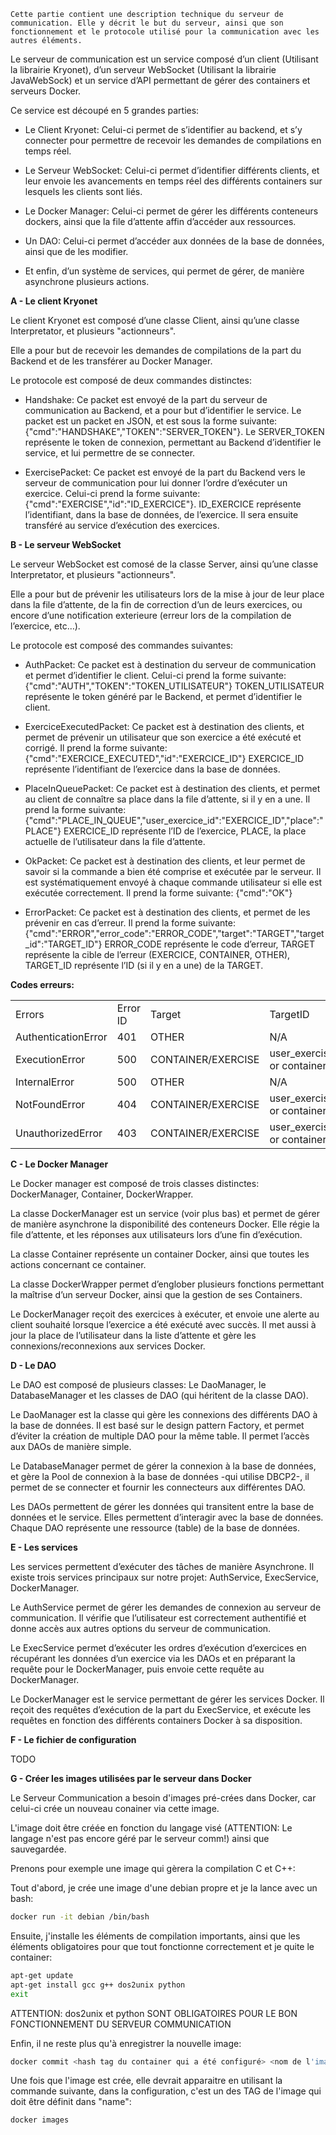 	Cette partie contient une description technique du serveur de communication. Elle y décrit le but du serveur, ainsi que son fonctionnement et le protocole utilisé pour la communication avec les autres éléments.

Le serveur de communication est un service composé d’un client (Utilisant la librairie Kryonet), d’un serveur WebSocket (Utilisant la librairie JavaWebSock) et un service d’API permettant de gérer des containers et serveurs Docker.

Ce service est découpé en 5 grandes parties:

* Le Client Kryonet: Celui-ci permet de s’identifier au backend, et s’y connecter pour permettre de recevoir les demandes de compilations en temps réel.

* Le Serveur WebSocket: Celui-ci permet d’identifier différents clients, et leur envoie les avancements en temps réel des différents containers sur lesquels les clients sont liés.

* Le Docker Manager: Celui-ci permet de gérer les différents conteneurs dockers, ainsi que la file d’attente affin d’accéder aux ressources.

* Un DAO: Celui-ci permet d’accéder aux données de la base de données, ainsi que de les modifier.

* Et enfin, d’un système de services, qui permet de gérer, de manière asynchrone plusieurs actions.

**A - Le client Kryonet**

Le client Kryonet est composé d’une classe Client, ainsi qu’une classe Interpretator, et plusieurs "actionneurs".

Elle a pour but de recevoir les demandes de compilations de la part du Backend et de les transférer au Docker Manager.

Le protocole est composé de deux commandes distinctes:

* Handshake: Ce packet est envoyé de la part du serveur de communication au Backend, et a pour but d’identifier le service. Le packet est un packet en JSON, et est sous la forme suivante: {"cmd":"HANDSHAKE","TOKEN":"SERVER_TOKEN"}. Le SERVER_TOKEN représente le token de connexion, permettant au Backend d’identifier le service, et lui permettre de se connecter.

* ExercisePacket: Ce packet est envoyé de la part du Backend vers le serveur de communication pour lui donner l’ordre d’exécuter un exercice. Celui-ci prend la forme suivante: {"cmd":"EXERCISE","id":"ID_EXERCICE"}. ID_EXERCICE représente l’identifiant, dans la base de données, de l’exercice. Il sera ensuite transféré au service d’exécution des exercices.

**B - Le serveur WebSocket**

Le serveur WebSocket  est comosé de la classe Server, ainsi qu’une classe Interpretator, et plusieurs "actionneurs".

Elle a pour but de prévenir les utilisateurs lors de la mise à jour de leur place dans la file d’attente, de la fin de correction d’un de leurs exercices, ou encore d’une notification exterieure (erreur lors de la compilation de l’exercice, etc…).

Le protocole est composé des commandes suivantes:

* AuthPacket: Ce packet est à destination du serveur de communication et permet d’identifier le client. Celui-ci prend la forme suivante: {"cmd":"AUTH","TOKEN":"TOKEN_UTILISATEUR"}
TOKEN_UTILISATEUR représente le token généré par le Backend, et permet d’identifier le client.

* ExerciceExecutedPacket: Ce packet est à destination des clients, et permet de prévenir un utilisateur que son exercice a été exécuté et corrigé. Il prend la forme suivante:
{"cmd":"EXERCICE_EXECUTED","id":"EXERCICE_ID"}
EXERCICE_ID représente l’identifiant de l’exercice dans la base de données.

* PlaceInQueuePacket: Ce packet est à destination des clients, et permet au client de connaître sa place dans la file d’attente, si il y en a une. Il prend la forme suivante: {"cmd":"PLACE_IN_QUEUE","user_exercice_id":"EXERCICE_ID","place":"PLACE"}
EXERCICE_ID représente l’ID de l’exercice, PLACE, la place actuelle de l’utilisateur dans la file d’attente.

* OkPacket: Ce packet est à destination des clients, et leur permet de savoir si la commande a bien été comprise et exécutée par le serveur. Il est systématiquement envoyé à chaque commande utilisateur si elle est exécutée correctement. Il prend la forme suivante:
{"cmd":"OK"}

* ErrorPacket: Ce packet est à destination des clients, et permet de les prévenir en cas d’erreur. Il prend la forme suivante: {"cmd":"ERROR","error_code":"ERROR_CODE","target":"TARGET","target_id":"TARGET_ID"}
ERROR_CODE représente le code d’erreur, TARGET représente la cible de l’erreur (EXERCICE, CONTAINER, OTHER), TARGET_ID représente l’ID (si il y en a une) de la TARGET.

**Codes erreurs:**

<table>
  <tr>
    <td>Errors</td>
    <td>Error ID</td>
    <td>Target</td>
    <td>TargetID</td>
  </tr>
  <tr>
    <td>AuthenticationError</td>
    <td>401</td>
    <td>OTHER</td>
    <td>N/A</td>
  </tr>
  <tr>
    <td>ExecutionError</td>
    <td>500</td>
    <td>CONTAINER/EXERCISE</td>
    <td>user_exercise_id or container_id</td>
  </tr>
  <tr>
    <td>InternalError</td>
    <td>500</td>
    <td>OTHER</td>
    <td>N/A</td>
  </tr>
  <tr>
    <td>NotFoundError</td>
    <td>404</td>
    <td>CONTAINER/EXERCISE</td>
    <td>user_exercise_id or container_id</td>
  </tr>
  <tr>
    <td>UnauthorizedError</td>
    <td>403</td>
    <td>CONTAINER/EXERCISE</td>
    <td>user_exercise_id or container_id</td>
  </tr>
</table>


**C - Le Docker Manager**

Le Docker manager est composé de trois classes distinctes: DockerManager, Container, DockerWrapper.

La classe DockerManager est un service (voir plus bas) et permet de gérer de manière asynchrone la disponibilité des conteneurs Docker. Elle régie la file d’attente, et les réponses aux utilisateurs lors d’une fin d’exécution.

La classe Container représente un container Docker, ainsi que toutes les actions concernant ce container.

La classe DockerWrapper permet d’englober plusieurs fonctions permettant la maîtrise d’un serveur Docker, ainsi que la gestion de ses Containers.

Le DockerManager reçoit des exercices à exécuter, et envoie une alerte au client souhaité lorsque l’exercice a été exécuté avec succès. Il met aussi à jour la place de l’utilisateur dans la liste d’attente et gère les connexions/reconnexions aux services Docker.

**D - Le DAO**

Le DAO est composé de plusieurs classes: Le DaoManager, le DatabaseManager et les classes de DAO (qui héritent de la classe DAO).

Le DaoManager est la classe qui gère les connexions des différents DAO à la base de données. Il est basé sur le design pattern Factory, et permet d’éviter la création de multiple DAO pour la même table. Il permet l’accès aux DAOs de manière simple.

Le DatabaseManager permet de gérer la connexion à la base de données, et gère la Pool de connexion à la base de données -qui utilise DBCP2-, il permet de se connecter et fournir les connecteurs aux différentes DAO.

Les DAOs permettent de gérer les données qui transitent entre la base de données et le service. Elles permettent d’interagir avec la base de données. Chaque DAO représente une ressource (table) de la base de données.

**E - Les services**

Les services permettent d’exécuter des tâches de manière Asynchrone. Il existe trois services principaux sur notre projet: AuthService, ExecService, DockerManager.

Le AuthService permet de gérer les demandes de connexion au serveur de communication. Il vérifie que l’utilisateur est correctement authentifié et donne accès aux autres options du serveur de communication.

Le ExecService permet d’exécuter les ordres d’exécution d’exercices en récupérant les données d’un exercice via les DAOs et en préparant la requête pour le DockerManager, puis envoie cette requête au DockerManager.

Le DockerManager est le service permettant de gérer les services Docker. Il reçoit des requêtes d’exécution de la part du ExecService, et exécute les requêtes en fonction des différents containers Docker à sa disposition.

**F - Le fichier de configuration**

TODO

**G - Créer les images utilisées par le serveur dans Docker**

Le Serveur Communication a besoin d'images pré-crées dans Docker, car celui-ci crée un nouveau conainer via cette image.

L'image doit être créée en fonction du langage visé (ATTENTION: Le langage n'est pas encore géré par le serveur comm!) ainsi que sauvegardée.

Prenons pour exemple une image qui gèrera la compilation C et C++:

Tout d'abord, je crée une image d'une debian propre et je la lance avec un bash:

```bash
docker run -it debian /bin/bash
```

Ensuite, j'installe les éléments de compilation importants, ainsi que les éléments obligatoires pour que tout fonctionne correctement et je quite le container:

```bash
apt-get update
apt-get install gcc g++ dos2unix python
exit
```

ATTENTION: dos2unix et python SONT OBLIGATOIRES POUR LE BON FONCTIONNEMENT DU SERVEUR COMMUNICATION

Enfin, il ne reste plus qu'à enregistrer la nouvelle image:
```bash
docker commit <hash tag du container qui a été configuré> <nom de l'image>
```

Une fois que l'image est crée, elle devrait apparaitre en utilisant la commande suivante, dans la configuration, c'est un des TAG de l'image qui doit être définit dans "name":
```bash
docker images
```
